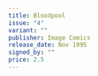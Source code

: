 ```yaml
---
title: Bloodpool
issue: "4"
variant: ""
publisher: Image Comics
release_date: Nov 1995
signed_by: ""
price: 2.5
---
```

